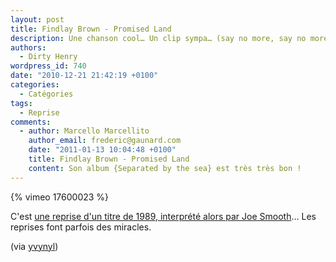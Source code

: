 ```yaml
---
layout: post
title: Findlay Brown - Promised Land
description: Une chanson cool… Un clip sympa… (say no more, say no more)
authors:
  - Dirty Henry
wordpress_id: 740
date: "2010-12-21 21:42:19 +0100"
categories:
  - Catégories
tags:
  - Reprise
comments:
  - author: Marcello Marcellito
    author_email: frederic@gaunard.com
    date: "2011-01-13 10:04:48 +0100"
    title: Findlay Brown - Promised Land
    content: Son album {Separated by the sea} est très très bon !
---
```


{% vimeo 17600023 %}

C'est
[une reprise d'un titre de 1989, interprété alors par Joe Smooth](http://www.youtube.com/watch?v=ML3w4HIMHpY)…
Les reprises font parfois des miracles.

(via
[yvynyl](http://yvynyl.tumblr.com/post/2350909311/findlay-brown-promised-land-ryan))
